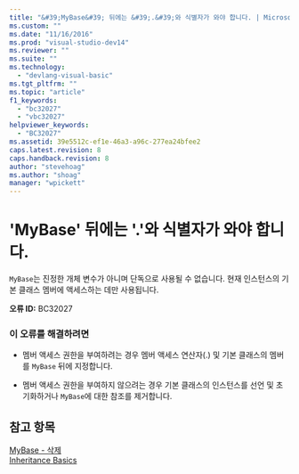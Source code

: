 ```yaml
---
title: "&#39;MyBase&#39; 뒤에는 &#39;.&#39;와 식별자가 와야 합니다. | Microsoft Docs"
ms.custom: ""
ms.date: "11/16/2016"
ms.prod: "visual-studio-dev14"
ms.reviewer: ""
ms.suite: ""
ms.technology: 
  - "devlang-visual-basic"
ms.tgt_pltfrm: ""
ms.topic: "article"
f1_keywords: 
  - "bc32027"
  - "vbc32027"
helpviewer_keywords: 
  - "BC32027"
ms.assetid: 39e5512c-ef1e-46a3-a96c-277ea24bfee2
caps.latest.revision: 8
caps.handback.revision: 8
author: "stevehoag"
ms.author: "shoag"
manager: "wpickett"
---
```

# &#39;MyBase&#39; 뒤에는 &#39;.&#39;와 식별자가 와야 합니다.
`MyBase`는 진정한 개체 변수가 아니며 단독으로 사용될 수 없습니다. 현재 인스턴스의 기본 클래스 멤버에 액세스하는 데만 사용됩니다.  
  
 **오류 ID:** BC32027  
  
### 이 오류를 해결하려면  
  
-   멤버 액세스 권한을 부여하려는 경우 멤버 액세스 연산자\(.\) 및 기본 클래스의 멤버를 `MyBase` 뒤에 지정합니다.  
  
-   멤버 액세스 권한을 부여하지 않으려는 경우 기본 클래스의 인스턴스를 선언 및 초기화하거나 `MyBase`에 대한 참조를 제거합니다.  
  
## 참고 항목  
 [MyBase \- 삭제](http://msdn.microsoft.com/ko-kr/52491d06-6451-4f6f-9aa6-8fab59bbc2b9)   
 [Inheritance Basics](../Topic/Inheritance%20Basics%20\(Visual%20Basic\).md)